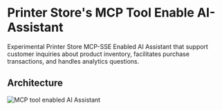 # Printer Store's MCP Tool Enable AI-Assistant
Experimental Printer Store MCP-SSE Enabled AI Assistant that support customer inquiries about product inventory, facilitates purchase transactions, and handles analytics questions.

## Architecture
![MCP tool enabled AI Assistant](agentic-system-diagram.png?raw=true "seat-booking-agent-workflow")


